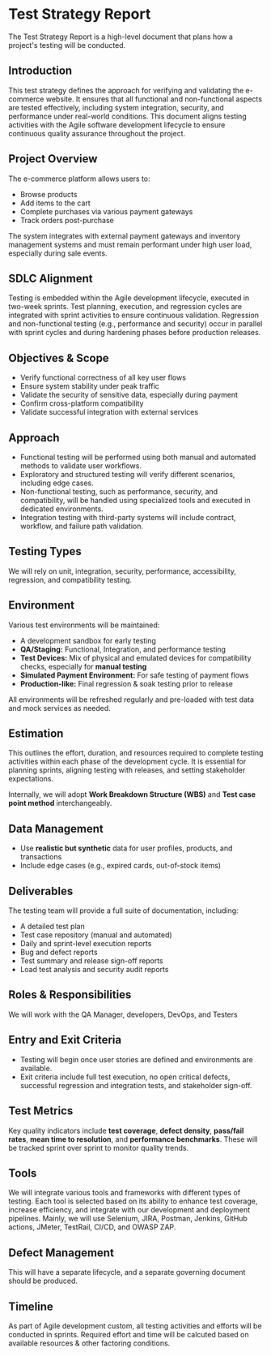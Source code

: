 # Test Strategy Report

The Test Strategy Report is a high-level document that plans how a project's testing will be conducted.

## **Introduction**

This test strategy defines the approach for verifying and validating the e-commerce website. It ensures that all functional and non-functional aspects are tested effectively, including system integration, security, and performance under real-world conditions. This document aligns testing activities with the Agile software development lifecycle to ensure continuous quality assurance throughout the project.

## Project Overview

The e-commerce platform allows users to:

- Browse products
- Add items to the cart
- Complete purchases via various payment gateways
- Track orders post-purchase

The system integrates with external payment gateways and inventory management systems and must remain performant under high user load, especially during sale events.

## SDLC Alignment

Testing is embedded within the Agile development lifecycle, executed in two-week sprints. Test planning, execution, and regression cycles are integrated with sprint activities to ensure continuous validation. Regression and non-functional testing (e.g., performance and security) occur in parallel with sprint cycles and during hardening phases before production releases.

## Objectives & Scope

- Verify functional correctness of all key user flows
- Ensure system stability under peak traffic
- Validate the security of sensitive data, especially during payment
- Confirm cross-platform compatibility
- Validate successful integration with external services

## Approach

- Functional testing will be performed using both manual and automated methods to validate user workflows.
- Exploratory and structured testing will verify different scenarios, including edge cases.
- Non-functional testing, such as performance, security, and compatibility, will be handled using specialized tools and executed in dedicated environments.
- Integration testing with third-party systems will include contract, workflow, and failure path validation.

## Testing Types

We will rely on unit, integration, security, performance, accessibility, regression, and compatibility testing.

## Environment

Various test environments will be maintained:

- A development sandbox for early testing
- **QA/Staging:** Functional, Integration, and performance testing
- **Test Devices:** Mix of physical and emulated devices for compatibility checks, especially for **manual testing**
- **Simulated Payment Environment:** For safe testing of payment flows
- **Production-like:** Final regression & soak testing prior to release

All environments will be refreshed regularly and pre-loaded with test data and mock services as needed.

## Estimation

This outlines the effort, duration, and resources required to complete testing activities within each phase of the development cycle. It is essential for planning sprints, aligning testing with releases, and setting stakeholder expectations.

Internally, we will adopt **Work Breakdown Structure (WBS)** and **Test case point method** interchangeably.

## Data Management

- Use **realistic but synthetic** data for user profiles, products, and transactions
- Include edge cases (e.g., expired cards, out-of-stock items)

## **Deliverables**

The testing team will provide a full suite of documentation, including:

- A detailed test plan
- Test case repository (manual and automated)
- Daily and sprint-level execution reports
- Bug and defect reports
- Test summary and release sign-off reports
- Load test analysis and security audit reports

## Roles & Responsibilities

We will work with the QA Manager, developers, DevOps, and Testers

## Entry and Exit Criteria

- Testing will begin once user stories are defined and environments are available.
- Exit criteria include full test execution, no open critical defects, successful regression and integration tests, and stakeholder sign-off.

## Test Metrics

Key quality indicators include **test coverage**, **defect density**, **pass/fail rates**, **mean time to resolution**, and **performance benchmarks**. 
These will be tracked sprint over sprint to monitor quality trends.

## Tools

We will integrate various tools and frameworks with different types of testing. 
Each tool is selected based on its ability to enhance test coverage, increase efficiency, and integrate with our development and deployment pipelines.
Mainly, we will use Selenium, JIRA, Postman, Jenkins, GitHub actions, JMeter, TestRail, CI/CD, and OWASP ZAP.

## Defect Management

This will have a separate lifecycle, and a separate governing document should be produced.

## Timeline

As part of Agile development custom, all testing activities and efforts will be conducted in sprints. Required effort and time will be calcuted based on available resources & other factoring conditions.
